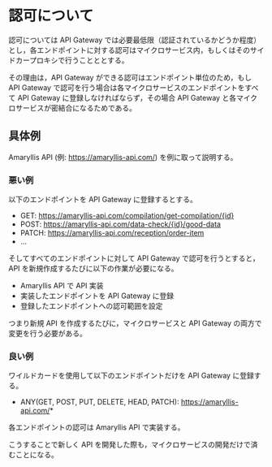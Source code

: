 # 認可について

認可については API Gateway では必要最低限（認証されているかどうか程度）とし，各エンドポイントに対する認可はマイクロサービス内，もしくはそのサイドカープロキシで行うことととする。

その理由は，API Gateway ができる認可はエンドポイント単位のため，もし API Gateway で認可を行う場合は各マイクロサービスのエンドポイントをすべて API Gateway に登録しなければならず，その場合 API Gateway と各マイクロサービスが密結合になるためである。

## 具体例

Amaryllis API (例: https://amaryllis-api.com/) を例に取って説明する。

### 悪い例

以下のエンドポイントを API Gateway に登録するとする。

- GET: https://amaryllis-api.com/compilation/get-compilation/{id}
- POST: https://amaryllis-api.com/data-check/{id}/good-data
- PATCH: https://amaryllis-api.com/reception/order-item
- ...

そしてすべてのエンドポイントに対して API Gateway で認可を行うとすると，API を新規作成するたびに以下の作業が必要になる。

- Amaryllis API で API 実装
- 実装したエンドポイントを API Gateway に登録
- 登録したエンドポイントへの認可範囲を設定

つまり新規 API を作成するたびに，マイクロサービスと API Gateway の両方で変更を行う必要がある。

### 良い例

ワイルドカードを使用して以下のエンドポイントだけを API Gateway に登録する。

- ANY(GET, POST, PUT, DELETE, HEAD, PATCH): https://amaryllis-api.com/*

各エンドポイントの認可は Amaryllis API で実装する。

こうすることで新しく API を開発した際も，マイクロサービスの開発だけで済むことになる。
